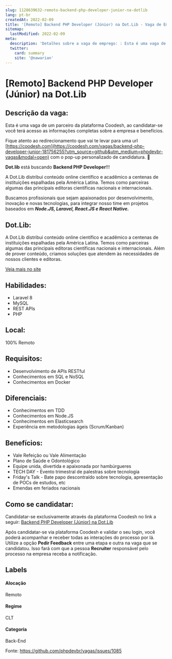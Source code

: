 ```yaml
---
slug: 1128639632-remoto-backend-php-developer-junior-na-dotlib
lang: pt-br
createdAt: 2022-02-09
title: '[Remoto] Backend PHP Developer (Júnior) na Dot.Lib - Vaga de Emprego'
sitemap:
  lastModified: 2022-02-09
meta:
  description: 'Detalhes sobre a vaga de emprego: : Esta é uma vaga de um parceiro da plataforma Coodesh, ao candidatar-se você terá acesso as informações completas sobre a empresa e benefícios.  Fique atento ao redirecionamento que vai te levar para uma url [https://coodesh.com](https://coodesh.com/vagas/backend-php-developer-junior-181756255?utm_source=github&utm_medium=phpdevbr-vagas&modal=open) com o pop-up personalizado de candidatura. 👋 <p><strong> Dot.lib </strong>está buscando <strong>Backend PHP Developer</strong>!!!</p> <p>A Dot.Lib distribui conteúdo online científico e acadêmico a centenas de instituições espalhadas pela América Latina. Temos como parceiras algumas das principais editoras científicas nacionais e internacionais.&nbsp;</p> <p>Buscamos profissionais que sejam apaixonados por desenvolvimento, inovação e novas tecnologias, para integrar nosso time em projetos baseados em <strong><em>Node.JS, Laravel, React.JS e React Native.</em></strong></p> <p></p>'
  twitter:
    card: summary
    site: '@nawarian'
---
```


# [Remoto] Backend PHP Developer (Júnior) na Dot.Lib

## Descrição da vaga: 
Esta é uma vaga de um parceiro da plataforma Coodesh, ao candidatar-se você terá acesso as informações completas sobre a empresa e benefícios.


Fique atento ao redirecionamento que vai te levar para uma url [https://coodesh.com](https://coodesh.com/vagas/backend-php-developer-junior-181756255?utm_source=github&utm_medium=phpdevbr-vagas&modal=open) com o pop-up personalizado de candidatura. 👋
<p><strong> Dot.lib </strong>está buscando <strong>Backend PHP Developer</strong>!!!</p>
<p>A Dot.Lib distribui conteúdo online científico e acadêmico a centenas de instituições espalhadas pela América Latina. Temos como parceiras algumas das principais editoras científicas nacionais e internacionais.&nbsp;</p>
<p>Buscamos profissionais que sejam apaixonados por desenvolvimento, inovação e novas tecnologias, para integrar nosso time em projetos baseados em <strong><em>Node.JS, Laravel, React.JS e React Native.</em></strong></p>
<p></p>

## Dot.Lib: 
 <p>A Dot.Lib distribui conteúdo online científico e acadêmico a centenas de instituições espalhadas pela América Latina. Temos como parceiras algumas das principais editoras científicas nacionais e internacionais. Além de prover conteúdo, criamos soluções que atendem às necessidades de nossos clientes e editoras.</p>

<p></p><a href='https://coodesh.com/empresas/dotlib-informacao-profissional-ltda'>Veja mais no site</a>

 ## Habilidades: 
 - Laravel 8 
- MySQL 
- REST APIs 
- PHP
## Local: 
 100% Remoto
## Requisitos: 
 - Desenvolvimento de APIs RESTful 
- Conhecimentos em SQL e NoSQL 
- Conhecimentos em Docker
## Diferenciais: 
 - Conhecimentos em TDD 
- Conhecimentos em Node.JS 
- Conhecimentos em Elasticsearch 
- Experiência em metodologias ágeis (Scrum/Kanban)
## Benefícios: 
 - Vale Refeição ou Vale Alimentação 
- Plano de Saúde e Odontológico 
- Equipe unida, divertida e apaixonada por hambúrgueres 
- TECH DAY - Evento trimestral de palestras sobre tecnologia 
- Friday's Talk - Bate papo descontraído sobre tecnologia, apresentação de POCs de estudos, etc 
- Emendas em feriados nacionais
## Como se candidatar:
Candidatar-se exclusivamente através da plataforma Coodesh no link a seguir: [Backend PHP Developer (Júnior) na Dot.Lib](https://coodesh.com/vagas/backend-php-developer-junior-181756255?utm_source=github&utm_medium=phpdevbr-vagas&modal=open)


Após candidatar-se via plataforma Coodesh e validar o seu login, você poderá acompanhar e receber todas as interações do processo por lá. Utilize a opção **Pedir Feedback** entre uma etapa e outra na vaga que se candidatou. Isso fará com que a pessoa **Recruiter** responsável pelo processo na empresa receba a notificação.
## Labels
#### Alocação
Remoto
#### Regime
CLT
#### Categoria
Back-End

Fonte: https://github.com/phpdevbr/vagas/issues/1085